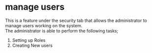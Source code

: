 # manage users
This is a feature under the security tab that allows the administrator to manage users working on the system.<br>
The administrator is able to perform the following tasks;<br>
1. Setting up Roles
2. Creating New users